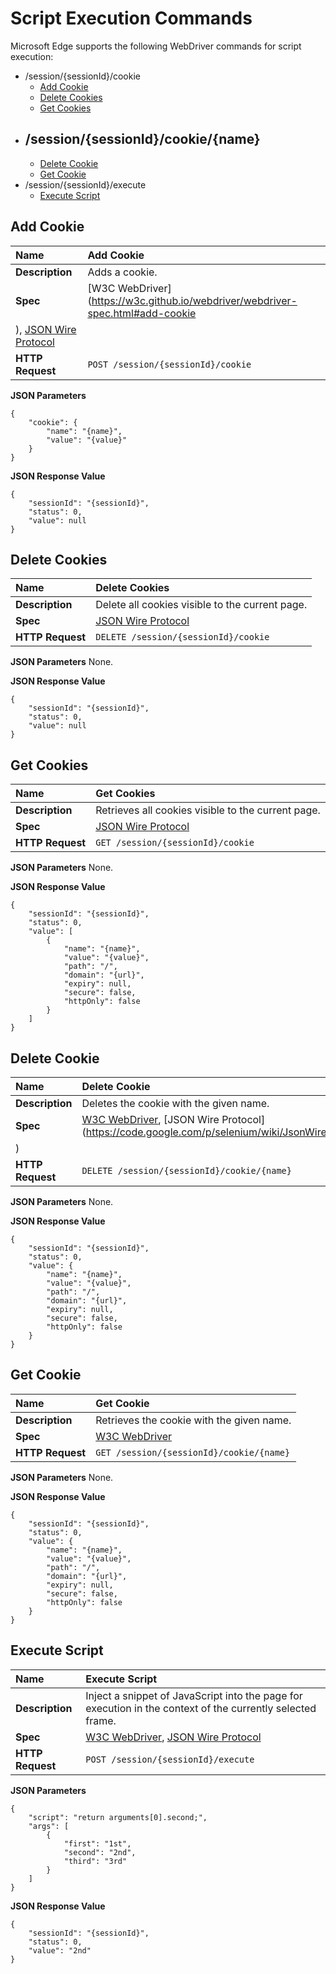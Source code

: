 # Script Execution Commands
Microsoft Edge supports the following WebDriver commands for script execution:

- /session/{sessionId}/cookie
  - [Add Cookie](#add-cookie)
  - [Delete Cookies](#delete-cookies)
  - [Get Cookies](#get-cookies)
- ## /session/{sessionId}/cookie/{name}
  - [Delete Cookie](#delete-cookie)
  - [Get Cookie](#get-cookie)
- /session/{sessionId}/execute
  - [Execute Script](#execute-script)

## Add Cookie
| **Name** | Add Cookie |
| :------- | :------- |
| **Description** | Adds a cookie. |
| **Spec** | [W3C WebDriver](https://w3c.github.io/webdriver/webdriver-spec.html#add-cookie
), [JSON Wire Protocol](https://code.google.com/p/selenium/wiki/JsonWireProtocol#/sessions) |
| **HTTP Request** | `POST /session/{sessionId}/cookie` |

**JSON Parameters**
```
{
    "cookie": {
        "name": "{name}",
        "value": "{value}"
    }
}
```

**JSON Response Value**
```
{
    "sessionId": "{sessionId}",
    "status": 0,
    "value": null
}
```

## Delete Cookies
| **Name** | Delete Cookies |
| :------- | :------- |
| **Description** | Delete all cookies visible to the current page. |
| **Spec** | [JSON Wire Protocol](https://code.google.com/p/selenium/wiki/JsonWireProtocol#DELETE_/session/:sessionId/cookie) |
| **HTTP Request** | `DELETE /session/{sessionId}/cookie` |

**JSON Parameters**
None.

**JSON Response Value**
```
{
    "sessionId": "{sessionId}",
    "status": 0,
    "value": null
}
```

## Get Cookies

| **Name** | Get Cookies |
| :------- | :------- |
| **Description** | Retrieves all cookies visible to the current page. |
| **Spec** | [JSON Wire Protocol](https://code.google.com/p/selenium/wiki/JsonWireProtocol#/session/:sessionId) |
| **HTTP Request** | `GET /session/{sessionId}/cookie` |

**JSON Parameters**
None.

**JSON Response Value**
```
{
    "sessionId": "{sessionId}",
    "status": 0,
    "value": [
        {
            "name": "{name}",
            "value": "{value}",
            "path": "/",
            "domain": "{url}",
            "expiry": null,
            "secure": false,
            "httpOnly": false
        }
    ]
}
```

## Delete Cookie
| **Name** | Delete Cookie |
| :------- | :------- |
| **Description** | Deletes the cookie with the given name. |
| **Spec** | [W3C WebDriver](https://w3c.github.io/webdriver/webdriver-spec.html#delete-cookie), [JSON Wire Protocol](https://code.google.com/p/selenium/wiki/JsonWireProtocol#DELETE_/session/:sessionId/cookie/:name
) |
| **HTTP Request** | `DELETE /session/{sessionId}/cookie/{name}` |

**JSON Parameters**
None.

**JSON Response Value**
```
{
    "sessionId": "{sessionId}",
    "status": 0,
    "value": {
        "name": "{name}",
        "value": "{value}",
        "path": "/",
        "domain": "{url}",
        "expiry": null,
        "secure": false,
        "httpOnly": false
    }
}
```

## Get Cookie
| **Name** | Get Cookie |
| :------- | :------- |
| **Description** | Retrieves the cookie with the given name. |
| **Spec** | [W3C WebDriver](https://w3c.github.io/webdriver/webdriver-spec.html#get-cookie) |
| **HTTP Request** | `GET /session/{sessionId}/cookie/{name}` |

**JSON Parameters**
None.

**JSON Response Value**
```
{
    "sessionId": "{sessionId}",
    "status": 0,
    "value": {
        "name": "{name}",
        "value": "{value}",
        "path": "/",
        "domain": "{url}",
        "expiry": null,
        "secure": false,
        "httpOnly": false
    }
}
```

## Execute Script

| **Name** | Execute Script |
| :------- | :---------- |
| **Description** | Inject a snippet of JavaScript into the page for execution in the context of the currently selected frame. |
| **Spec** | [W3C WebDriver](https://w3c.github.io/webdriver/webdriver-spec.html#execute-script), [JSON Wire Protocol](https://code.google.com/p/selenium/wiki/JsonWireProtocol#/session/:sessionId/execute) |
| **HTTP Request** | `POST /session/{sessionId}/execute` |

**JSON Parameters**
```
{
    "script": "return arguments[0].second;",
    "args": [
        {
            "first": "1st",
            "second": "2nd",
            "third": "3rd"
        }
    ]
}
```

**JSON Response Value**
```
{
    "sessionId": "{sessionId}",
    "status": 0,
    "value": "2nd"
}
```

